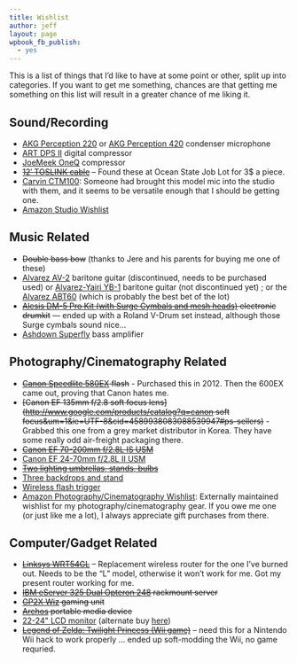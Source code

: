 ```yaml
---
title: Wishlist
author: jeff
layout: page
wpbook_fb_publish:
  - yes
---
```


This is a list of things that I’d like to have at some point or other, split up into categories. If you want to get me something, chances are that getting me something on this list will result in a greater chance of me liking it.

## Sound/Recording

*   [AKG Perception 220](http://www.zzounds.com/item--AKGPERCEPTION220) or [AKG Perception 420](http://www.zzounds.com/item--AKGPERCEPTION420) condenser microphone
*   [ART DPS II](http://www.zzounds.com/item--ARTDPSII) digital compressor
*   [JoeMeek OneQ](http://www.zzounds.com/item--JOEONEQ) compressor
*   <del>[12′ TOSLINK cable](http://www.geekbro.com/index.cfm/hurl/page=product/itemid=699467?source=GoogleBase)</del> – Found these at Ocean State Job Lot for 3$ a piece.
*   [Carvin CTM100](http://www.carvinguitars.com/products/CTM100): Someone had brought this model mic into the studio with them, and it seems to be versatile enough that I should be getting one.
*   [Amazon Studio Wishlist](http://www.amazon.com/registry/wishlist/2TWP127J38CO1/)

## Music Related

*   <del>Double bass bow</del> (thanks to Jere and his parents for buying me one of these)
*   [Alvarez AV-2](http://www.elderly.com/items/20U-9477.htm) baritone guitar (discontinued, needs to be purchased used) or [Alvarez-Yairi YB-1](http://guitars.musiciansfriend.com/product/Alvarez-Yairi-YB1-Jumbo-Baritone?sku=518851) baritone guitar (not discontinued yet) ; or the [Alvarez ABT60](http://www.zzounds.com/item--ALVABT60) (which is probably the best bet of the lot)
*   <del>[Alesis DM-5 Pro Kit (with Surge Cymbals and mesh heads)](http://www.zzounds.com/item--ALEDM5PROKIT) electronic drumkit</del> — ended up with a Roland V-Drum set instead, although those Surge cymbals sound nice…
*   [Ashdown Superfly](http://www.zzounds.com/item--ASDALSF500) bass amplifier

## Photography/Cinematography Related

*   <del>[Canon Speedlite 580EX](http://www.usa.canon.com/consumer/controller?act=ModelInfoAct&fcategoryid=141&modelid=10514) flash</del> - Purchased this in 2012. Then the 600EX came out, proving that Canon hates me.
*   <del>[Canon EF 135mm f/2.8 soft focus lens](http://www.google.com/products/catalog?q=canon soft focus&um=1&ie=UTF-8&cid=4589938083088539947#ps-sellers)</del> - Grabbed this one from a grey market distributor in Korea. They have some really odd air-freight packaging there.
*   <del>[Canon EF 70-200mm f/2.8L IS USM](http://photo.net/equipment/canon/70-200)</del>
*   [Canon EF 24-70mm f/2.8L II USM](http://amzn.to/189gQmi)
*   <del>[Two lighting umbrellas, stands, bulbs](http://cgi.ebay.com/Photo-Studio-Light-Umbrella-Lighting-Essentials-FBB57_W0QQitemZ390165706188QQihZ026QQcategoryZ79009QQssPageNameZWDVWQQrdZ1QQcmdZViewItem)</del>
*   [Three backdrops and stand](http://cgi.ebay.com/Portrait-Backdrop-Background-Stand-3-Muslins-MS03-/260614029943)
*   [Wireless flash trigger](http://cgi.ebay.com/PT-04-Wireless-Flash-Trigger-CANON-EOS-DSLR-SPEEDLIGHT-/280565851558)
*   [Amazon Photography/Cinematography Wishlist](http://www.amazon.com/registry/wishlist/24PJBXIODO1IK/): Externally maintained wishlist for my photography/cinematography gear. If you owe me one (or just like me a lot), I always appreciate gift purchases from there.

## Computer/Gadget Related

*   <del>[Linksys WRT54GL](http://amzn.to/1dZ1mnf)</del> – Replacement wireless router for the one I’ve burned out. Needs to be the “L” model, otherwise it won’t work for me. Got my present router working for me.
*   <del>[IBM eServer 325 Dual Opteron 248](http://www.geeks.com/details.asp?invtid=E325-R&cat=SYS) rackmount server</del>
*   <del>[GP2X Wiz](http://gp2xwiz.com/) gaming unit</del>
*   <del>[Archos](http://www.archos.com/?country=global&lang=en) portable media device</del>
*   [22-24" LCD monitor](http://www.geeks.com/details.asp?invtid=TS-22W7H-R&cat=MON) (alternate buy [here](http://www.mwave.com/mwave/SkuSearch_v2.asp?SCriteria=AA75008))
*   <del>[Legend of Zelda: Twilight Princess (Wii game)](http://videogamegeeks.com/productcart/pc/viewPrd.asp?idproduct=1956&idcategory=29)</del> – need this for a Nintendo Wii hack to work properly … ended up soft-modding the Wii, no game requried.

